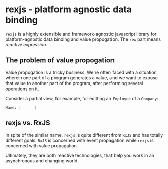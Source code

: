 # rexjs - platform agnostic data binding
`rexjs` is a highly extensible and framework-agnostic javascript library for platform-agnostic data binding and value propogation. The `rex` part means *reactive expression*.

## The problem of value propogation
Value propogation is a tricky business. We're often faced with a situation wherein one part of a program generates a value, and we want to expose that value to another part of the program, after performing several operations on it.

Consider a partial view, for example, for editting an `Employee` of a `Company`:

	Name: [      ]
    


## rexjs vs. RxJS
In spite of the similar name, `rexjs` is quite different from `RxJS` and has totally different goals. `RxJS` is concerned with event propagation while `rexjs` is concerned with value propagation.

Ultimately, they are both reactive technologies, that help you work in an asynchronous and changing world.

## 



